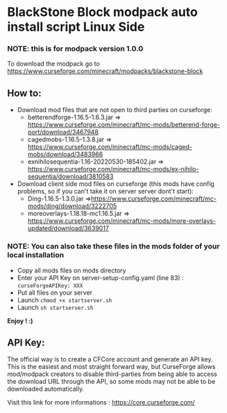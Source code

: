 # BlackStone Block modpack auto install script Linux Side

### NOTE: this is for modpack version 1.0.0

To download the modpack go to https://www.curseforge.com/minecraft/modpacks/blackstone-block

## How to:

- Download mod files that are not open to third parties on curseforge:
  * betterendforge-1.16.5-1.6.3.jar => https://www.curseforge.com/minecraft/mc-mods/betterend-forge-port/download/3467948
  * cagedmobs-1.16.5-1.3.8.jar => https://www.curseforge.com/minecraft/mc-mods/caged-mobs/download/3483966
  * exnihilosequentia-1.16-20220530-185402.jar => https://www.curseforge.com/minecraft/mc-mods/ex-nihilo-sequentia/download/3810583
- Download client side mod files on curseforge (this mods have config problems, so if you can't take it on server server dont't start):
  * Ding-1.16.5-1.3.0.jar =>https://www.curseforge.com/minecraft/mc-mods/ding/download/3222705
  * moreoverlays-1.18.18-mc1.16.5.jar => https://www.curseforge.com/minecraft/mc-mods/more-overlays-updated/download/3639017
  
### NOTE: You can also take these files in the mods folder of your local installation

- Copy all mods files on mods directory
- Enter your API Key on server-setup-config.yaml (line 83) : `curseForgeAPIKey: XXX`
- Put all files on your server
- Launch `chmod +x startserver.sh`
- Launch `sh startserver.sh`

**Enjoy ! :)**

## API Key:

The official way is to create a CFCore account and generate an API key. This is the easiest and most straight forward way, but CurseForge allows mod/modpack creators to disable third-parties from being able to access the download URL through the API, so some mods may not be able to be downloaded automatically.

Visit this link for more informations : https://core.curseforge.com/
